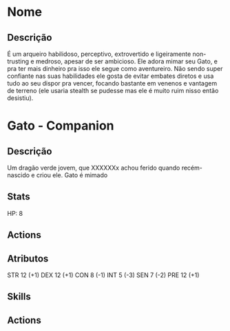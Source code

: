 # Nome 

## Descrição
É um arqueiro habilidoso, perceptivo, extrovertido e ligeiramente non-trusting e medroso, apesar de ser ambicioso. Ele adora mimar seu Gato, e pra ter mais dinheiro pra isso ele segue como aventureiro. Não sendo super confiante nas suas habilidades ele gosta de evitar embates diretos e usa tudo ao seu dispor pra vencer, focando bastante em venenos e vantagem de terreno (ele usaria stealth se pudesse mas ele é muito ruim nisso então desistiu).

# Gato - Companion
## Descrição
Um dragão verde jovem, que XXXXXXx achou ferido quando recém-nascido e criou ele. Gato é mimado

## Stats
HP: 8
## Actions

## Atributos
STR 12 (+1)
DEX 12 (+1)
CON 8 (-1)
INT 5 (-3)
SEN 7 (-2)
PRE 12 (+1)

## Skills

## Actions
